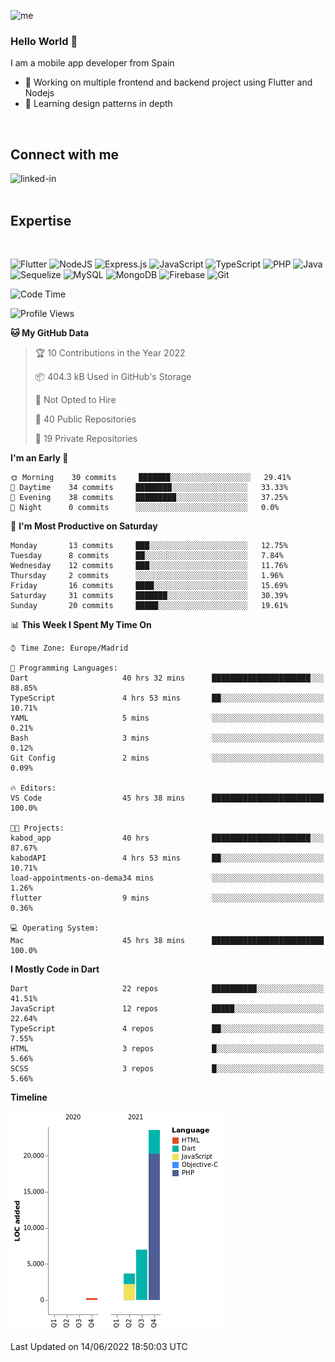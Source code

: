 ![me](https://user-images.githubusercontent.com/72933322/170655815-1144af74-ee29-45d9-b29b-99c92c0da6f3.png)


### Hello World 👋


I am a mobile app developer from Spain
- 🔭 Working on multiple frontend and backend project using Flutter and Nodejs
- 🌱 Learning design patterns in depth
<br>

## Connect with me

[<img align="left" alt="linked-in" src="https://img.shields.io/badge/linkedin-%230077B5.svg?&style=for-the-badge&logo=linkedin&logoColor=white" />](https://www.linkedin.com/in/jeancuervo2390/)
<br>
<br>

## Expertise

<br>

![Flutter](https://img.shields.io/badge/Flutter-%2302569B.svg?style=for-the-badge&logo=Flutter&logoColor=white)   ![NodeJS](https://img.shields.io/badge/node.js-6DA55F?style=for-the-badge&logo=node.js&logoColor=white)  ![Express.js](https://img.shields.io/badge/express.js-%23404d59.svg?style=for-the-badge&logo=express&logoColor=%2361DAFB)   ![JavaScript](https://img.shields.io/badge/javascript-%23323330.svg?style=for-the-badge&logo=javascript&logoColor=%23F7DF1E)  ![TypeScript](https://img.shields.io/badge/typescript-%23007ACC.svg?style=for-the-badge&logo=typescript&logoColor=white)  ![PHP](https://img.shields.io/badge/php-%23777BB4.svg?style=for-the-badge&logo=php&logoColor=white)   ![Java](https://img.shields.io/badge/java-%23ED8B00.svg?style=for-the-badge&logo=java&logoColor=white)   ![Sequelize](https://img.shields.io/badge/Sequelize-52B0E7?style=for-the-badge&logo=Sequelize&logoColor=white)   ![MySQL](https://img.shields.io/badge/mysql-%2300f.svg?style=for-the-badge&logo=mysql&logoColor=white)   ![MongoDB](https://img.shields.io/badge/MongoDB-%234ea94b.svg?style=for-the-badge&logo=mongodb&logoColor=white)   ![Firebase](https://img.shields.io/badge/firebase-%23039BE5.svg?style=for-the-badge&logo=firebase)   ![Git](https://img.shields.io/badge/git-%23F05033.svg?style=for-the-badge&logo=git&logoColor=white)


<!--START_SECTION:waka-->
![Code Time](http://img.shields.io/badge/Code%20Time-97%20hrs%2037%20mins-blue)

![Profile Views](http://img.shields.io/badge/Profile%20Views-0-blue)

**🐱 My GitHub Data** 

> 🏆 10 Contributions in the Year 2022
 > 
> 📦 404.3 kB Used in GitHub's Storage 
 > 
> 🚫 Not Opted to Hire
 > 
> 📜 40 Public Repositories 
 > 
> 🔑 19 Private Repositories  
 > 
**I'm an Early 🐤** 

```text
🌞 Morning    30 commits     ███████░░░░░░░░░░░░░░░░░░   29.41% 
🌆 Daytime    34 commits     ████████░░░░░░░░░░░░░░░░░   33.33% 
🌃 Evening    38 commits     █████████░░░░░░░░░░░░░░░░   37.25% 
🌙 Night      0 commits      ░░░░░░░░░░░░░░░░░░░░░░░░░   0.0%

```
📅 **I'm Most Productive on Saturday** 

```text
Monday       13 commits     ███░░░░░░░░░░░░░░░░░░░░░░   12.75% 
Tuesday      8 commits      ██░░░░░░░░░░░░░░░░░░░░░░░   7.84% 
Wednesday    12 commits     ███░░░░░░░░░░░░░░░░░░░░░░   11.76% 
Thursday     2 commits      ░░░░░░░░░░░░░░░░░░░░░░░░░   1.96% 
Friday       16 commits     ████░░░░░░░░░░░░░░░░░░░░░   15.69% 
Saturday     31 commits     ███████░░░░░░░░░░░░░░░░░░   30.39% 
Sunday       20 commits     █████░░░░░░░░░░░░░░░░░░░░   19.61%

```


📊 **This Week I Spent My Time On** 

```text
⌚︎ Time Zone: Europe/Madrid

💬 Programming Languages: 
Dart                     40 hrs 32 mins      ██████████████████████░░░   88.85% 
TypeScript               4 hrs 53 mins       ██░░░░░░░░░░░░░░░░░░░░░░░   10.71% 
YAML                     5 mins              ░░░░░░░░░░░░░░░░░░░░░░░░░   0.21% 
Bash                     3 mins              ░░░░░░░░░░░░░░░░░░░░░░░░░   0.12% 
Git Config               2 mins              ░░░░░░░░░░░░░░░░░░░░░░░░░   0.09%

🔥 Editors: 
VS Code                  45 hrs 38 mins      █████████████████████████   100.0%

🐱‍💻 Projects: 
kabod_app                40 hrs              ██████████████████████░░░   87.67% 
kabodAPI                 4 hrs 53 mins       ██░░░░░░░░░░░░░░░░░░░░░░░   10.71% 
load-appointments-on-dema34 mins             ░░░░░░░░░░░░░░░░░░░░░░░░░   1.26% 
flutter                  9 mins              ░░░░░░░░░░░░░░░░░░░░░░░░░   0.36%

💻 Operating System: 
Mac                      45 hrs 38 mins      █████████████████████████   100.0%

```

**I Mostly Code in Dart** 

```text
Dart                     22 repos            ██████████░░░░░░░░░░░░░░░   41.51% 
JavaScript               12 repos            █████░░░░░░░░░░░░░░░░░░░░   22.64% 
TypeScript               4 repos             ██░░░░░░░░░░░░░░░░░░░░░░░   7.55% 
HTML                     3 repos             █░░░░░░░░░░░░░░░░░░░░░░░░   5.66% 
SCSS                     3 repos             █░░░░░░░░░░░░░░░░░░░░░░░░   5.66%

```


**Timeline**

![Chart not found](https://raw.githubusercontent.com/anthonycuervo23/anthonycuervo23/main/charts/bar_graph.png) 


 Last Updated on 14/06/2022 18:50:03 UTC
<!--END_SECTION:waka-->
